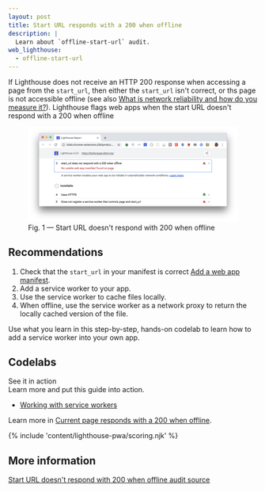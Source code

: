```yaml
---
layout: post
title: Start URL responds with a 200 when offline
description: |
  Learn about `offline-start-url` audit.
web_lighthouse:
  - offline-start-url
---
```


If Lighthouse does not receive an HTTP 200
response when accessing a page from the `start_url`,
then either the `start_url` isn't correct,
or ths page is not accessible offline
(see also [What is network reliability and how do you measure it?](/network-connections-unreliable/)).
Lighthouse flags web apps when the start URL doesn't respond with a 200 when offline

<figure class="w-figure">
  <img class="w-screenshot w-screenshot--filled" src="offline-start-url.png" alt="Lighthouse audit showing start URL doesn't respond with 200 when offline">
  <figcaption class="w-figcaption">
    Fig. 1 — Start URL doesn't respond with 200 when offline
  </figcaption>
</figure>

## Recommendations

1. Check that the `start_url` in your manifest is correct [Add a web app manifest](/add-manifest/). 
2. Add a service worker to your app.
4. Use the service worker to cache files locally.
4. When offline, use the service worker as a network proxy to return the locally cached version of the file.

Use what you learn in this step-by-step,
hands-on codelab to learn how to add a service
worker into your own app.

<div class="w-codelabs-callout">
  <div class="w-codelabs-callout__header">
    <h2 class="w-codelabs-callout__lockup">Codelabs</h2>
    <div class="w-codelabs-callout__headline">See it in action</div>
    <div class="w-codelabs-callout__blurb">
      Learn more and put this guide into action.
    </div>
  </div>
  <ul class="w-unstyled-list w-codelabs-callout__list">
    <li class="w-codelabs-callout__listitem">
      <a class="w-codelabs-callout__link" href="/codelab-service-workers">
        Working with service workers
      </a>
    </li>
  </ul>
</div>

Learn more in [Current page responds with a 200 when offline](/works-offline).

{% include 'content/lighthouse-pwa/scoring.njk' %}

## More information

[Start URL doesn't respond with 200 when offline audit source](https://github.com/GoogleChrome/lighthouse/blob/master/lighthouse-core/audits/offline-start-url.js)
